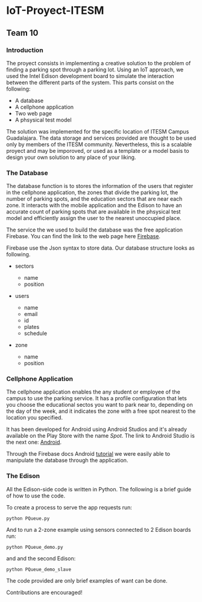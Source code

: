 # IoT-Proyect-ITESM

## Team 10

### Introduction

The proyect consists in implementing a creative solution to the problem of finding a parking spot through a parking lot. Using an IoT approach, we used the Intel Edison development board to simulate the interaction between the different parts of the system. This parts consist on the following:

- A database 
- A cellphone application 
- Two web page
- A phsysical test model

The solution was implemented for the specific location of ITESM Campus Guadalajara. The data storage and services provided are thought to be used only by members of the ITESM community. Nevertheless, this is a scalable proyect and may be imporoved, or used as a template or a model basis to design your own solution to any place of your liking.  

### The Database

The database function is to stores the information of the users that register in the cellphone application, the zones that divide the parking lot, the number of parking spots, and the education sectors that are near each zone. It  interacts with the mobile application and the Edison to have an accurate count of parking spots that are available in the phsysical test model and efficiently assign the user to the nearest unoccupied place.

The service the we used to build the database was the free application Firebase.
You can find the link to the web page here [Firebase](https://www.firebase.com/).

Firebase use the Json syntax to store data. Our database structure looks as following.

- sectors

  - name
  - position

- users

  - name
  - email
  - id
  - plates
  - schedule

- zone

  - name 
  - position

### Cellphone Application

The cellphone application enables the any student or employee of the campus to use the parking service. It has a profile configuration that lets you choose the educational sectos you want to park near to, depending on the day of the week, and it indicates the zone with a free spot nearest to the location you specified.

It has been developed for Android using Android Studios and it's already available on the Play Store with the name *Spot*.
The link to Android Studio is the next one: [Android](http://developer.android.com/intl/es/index.html).

Through the Firebase docs Android [tutorial](https://www.firebase.com/docs/android/) we were easily able to manipulate the database through the application.

### The Edison

All the Edison-side code is written in Python. The following is a brief guide of how to use the code.

To create a process to serve the app requests run:

`python PQueue.py`
 
And to run a 2-zone example using sensors connected to 2 Edison boards run:

`python PQueue_demo.py`

and and the second Edison:

`python PQueue_demo_slave`

The code provided are only brief examples of want can be done. 

Contributions are encouraged!
